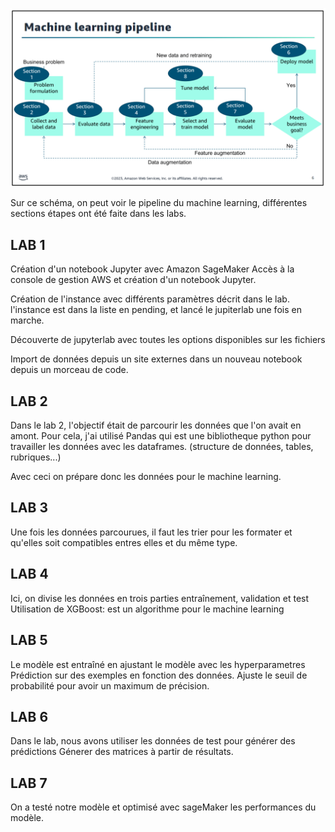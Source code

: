 ![alt text](./img/image.png)


Sur ce schéma, on peut voir le pipeline du machine learning, différentes sections étapes ont été faite dans les labs.

## LAB 1

Création d'un notebook Jupyter avec Amazon SageMaker
Accès à la console de gestion AWS et création d'un notebook Jupyter.

Création de l'instance avec différents paramètres décrit dans le lab.
l'instance est dans la liste en pending, et lancé le jupiterlab une fois en marche.

Découverte de jupyterlab avec toutes les options disponibles sur les fichiers

Import de données depuis un site externes dans un nouveau notebook depuis un morceau de code.

## LAB 2

Dans le lab 2, l'objectif était de parcourir les données que l'on avait en amont.
Pour cela, j'ai utilisé Pandas qui est une bibliotheque python pour travailler les données avec les dataframes. (structure de données, tables, rubriques...)

Avec ceci on prépare donc les données pour le machine learning.

## LAB 3

Une fois les données parcourues, il faut les trier pour les formater et qu'elles soit compatibles entres elles et du même type.

## LAB 4

Ici, on divise les données en trois parties entraînement, validation et test
Utilisation de XGBoost: est un algorithme pour le machine learning


## LAB 5

Le modèle est entraîné en ajustant le modèle avec les hyperparametres
Prédiction sur des exemples en fonction des données.
Ajuste le seuil de probabilité pour avoir un maximum de précision.

## LAB 6

Dans le lab, nous avons utiliser les données de test pour générer des prédictions
Génerer des matrices à partir de résultats.

## LAB 7

On a testé notre modèle et optimisé avec sageMaker les performances du modèle.